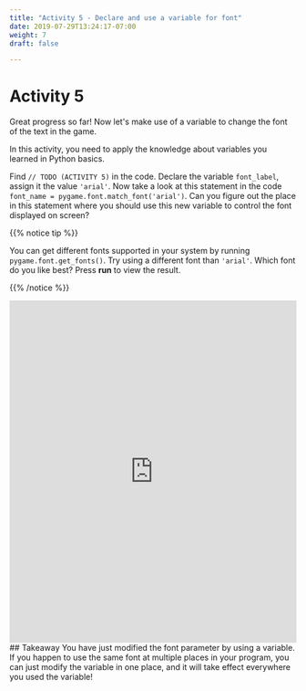```yaml
---
title: "Activity 5 - Declare and use a variable for font"
date: 2019-07-29T13:24:17-07:00
weight: 7
draft: false

---
```


# Activity 5

Great progress so far! Now let's make use of a variable to change the font of the text in the game.

In this activity, you need to apply the knowledge about variables you learned in Python basics. 

Find `// TODO (ACTIVITY 5)` in the code. Declare the variable `font_label`, assign it the value `'arial'`. Now take a look at this statement in the code `font_name = pygame.font.match_font('arial')`. Can you figure out the place in this statement where you should use this new variable to control the font displayed on screen? 

{{% notice tip %}}

You can get different fonts supported in your system by running `pygame.font.get_fonts()`. Try using a different font than `'arial'`. Which font do you like best? Press **run** to view the result.

{{% /notice %}}
<iframe height="600px" width="100%" src="https://replit.com/@nuevofoundation/PongLessonStudent?lite=true" scrolling="no" frameborder="no" allowtransparency="true" allowfullscreen="true" sandbox="allow-forms allow-pointer-lock allow-popups allow-same-origin allow-scripts allow-modals"></iframe>
## Takeaway 
You have just modified the font parameter by using a variable. If you happen to use the same font at multiple places in your program, you can just modify the variable in one place, and it will take effect everywhere you used the variable!
